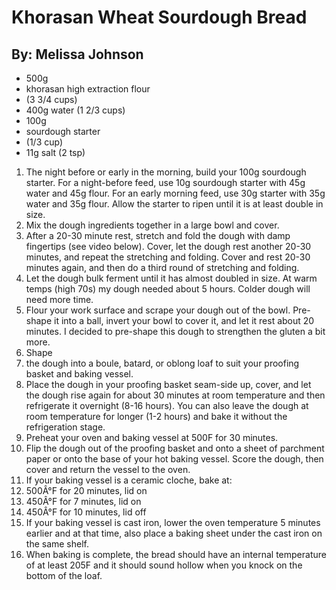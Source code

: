 # Khorasan Wheat Sourdough Bread
## By: Melissa Johnson

* 500g
* khorasan high extraction flour
* (3 3/4 cups)
* 400g water (1 2/3 cups)
* 100g
* sourdough starter
* (1/3 cup)
* 11g salt (2 tsp)

1. The night before or early in the morning, build your 100g sourdough starter. For a night-before feed, use 10g sourdough starter with 45g water and 45g flour. For an early morning feed, use 30g starter with 35g water and 35g flour. Allow the starter to ripen until it is at least double in size.
2. Mix the dough ingredients together in a large bowl and cover.
3. After a 20-30 minute rest, stretch and fold the dough with damp fingertips (see video below). Cover, let the dough rest another 20-30 minutes, and repeat the stretching and folding. Cover and rest 20-30 minutes again, and then do a third round of stretching and folding.
4. Let the dough bulk ferment until it has almost doubled in size. At warm temps (high 70s) my dough needed about 5 hours. Colder dough will need more time.
5. Flour your work surface and scrape your dough out of the bowl. Pre-shape it into a ball, invert your bowl to cover it, and let it rest about 20 minutes. I decided to pre-shape this dough to strengthen the gluten a bit more.
6. Shape
7. the dough into a boule, batard, or oblong loaf to suit your proofing basket and baking vessel.
8. Place the dough in your proofing basket seam-side up, cover, and let the dough rise again for about 30 minutes at room temperature and then refrigerate it overnight (8-16 hours). You can also leave the dough at room temperature for longer (1-2 hours) and bake it without the refrigeration stage.
9. Preheat your oven and baking vessel at 500F for 30 minutes.
10. Flip the dough out of the proofing basket and onto a sheet of parchment paper or onto the base of your hot baking vessel. Score the dough, then cover and return the vessel to the oven.
11. If your baking vessel is a ceramic cloche, bake at:
12. 500Â°F for 20 minutes, lid on
13. 450Â°F for 7 minutes, lid on
14. 450Â°F for 10 minutes, lid off
15. If your baking vessel is cast iron, lower the oven temperature 5 minutes earlier and at that time, also place a baking sheet under the cast iron on the same shelf.
16. When baking is complete, the bread should have an internal temperature of at least 205F and it should sound hollow when you knock on the bottom of the loaf.
